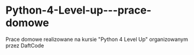 # Python-4-Level-up---prace-domowe
Prace domowe realizowane na kursie "Python 4 Level Up" organizowanym przez DaftCode
